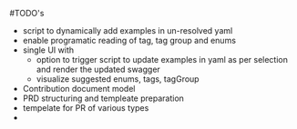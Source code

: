 #TODO's

* script to dynamically add examples in un-resolved yaml
* enable programatic reading of tag, tag group and enums
* single UI with
  * option to trigger script to update examples in yaml as per selection and render the updated swagger
  * visualize suggested enums, tags, tagGroup
* Contribution document model
* PRD structuring and templeate preparation
* tempelate for PR of various types
*
